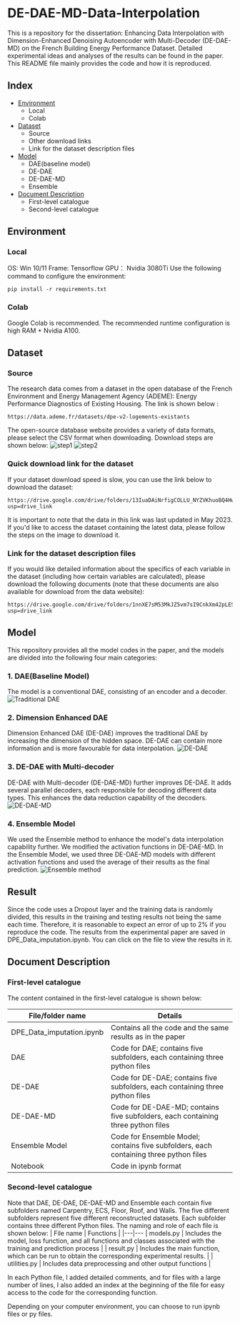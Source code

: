 # DE-DAE-MD-Data-Interpolation
This is a repository for the dissertation: Enhancing Data Interpolation with Dimension-Enhanced Denoising Autoencoder with Multi-Decoder (DE-DAE-MD) on the French Building Energy Performance Dataset. Detailed experimental ideas and analyses of the results can be found in the paper. This README file mainly provides the code and how it is reproduced.

## Index
* [Environment](#Environment)
    * Local
    * Colab
* [Dataset](#Dataset)
    * Source
    * Other download links
    * Link for the dataset description files
* [Model](#Model)
    * DAE(baseline model)
    * DE-DAE
    * DE-DAE-MD
    * Ensemble
* [Document Description](#Document-Description)
    * First-level catalogue
    * Second-level catalogue


## Environment
### Local
OS: Win 10/11
Frame: Tensorflow
GPU： Nvidia 3080Ti
Use the following command to configure the environment:
```
pip install -r requirements.txt
```


### Colab
Google Colab is recommended. The recommended runtime configuration is high RAM + Nvidia A100.


## Dataset
### Source
The research data comes from a dataset in the open database of the French Environment and Energy Management Agency (ADEME): Energy Performance Diagnostics of Existing Housing. The link is shown below :
```
https://data.ademe.fr/datasets/dpe-v2-logements-existants
```
The open-source database website provides a variety of data formats, please select the CSV format when downloading. Download steps are shown below:
![step1](figures/dataset1.png)
![step2](figures/dataset2.png)
### Quick download link for the dataset
If your dataset download speed is slow, you can use the link below to download the dataset:
```
https://drive.google.com/drive/folders/13IuaDAiNrfigCOLLU_NYZVKhuoBQ4HwV?usp=drive_link
```
It is important to note that the data in this link was last updated in May 2023. If you'd like to access the dataset containing the latest data, please follow the steps on the image to download it.

### Link for the dataset description files
If you would like detailed information about the specifics of each variable in the dataset (including how certain variables are calculated), please download the following documents (note that these documents are also available for download from the data website):
```
https://drive.google.com/drive/folders/1nnXE7sM53MkJZ5vm7sI9CnkXm42pLESY?usp=drive_link
```



## Model
This repository provides all the model codes in the paper, and the models are divided into the following four main categories:
### 1. DAE(Baseline Model)
The model is a conventional DAE, consisting of an encoder and a decoder.
![Traditional DAE](figures/Traditional_DAE.png)
### 2. Dimension Enhanced DAE
Dimension Enhanced DAE (DE-DAE) improves the traditional DAE by increasing the dimension of the hidden space. DE-DAE can contain more information and is more favourable for data interpolation.
![DE-DAE](figures/DE-DAE.png)
### 3. DE-DAE with Multi-decoder
DE-DAE with Multi-decoder (DE-DAE-MD) further improves DE-DAE. It adds several parallel decoders, each responsible for decoding different data types. This enhances the data reduction capability of the decoders.
![DE-DAE-MD](figures/DE-DAE-MD.png)
### 4. Ensemble Model
We used the Ensemble method to enhance the model's data interpolation capability further. We modified the activation functions in DE-DAE-MD. In the Ensemble Model, we used three DE-DAE-MD models with different activation functions and used the average of their results as the final prediction.
![Ensemble method](figures/Ensemble_method.png)
## Result
Since the code uses a Dropout layer and the training data is randomly divided, this results in the training and testing results not being the same each time. Therefore, it is reasonable to expect an error of up to 2% if you reproduce the code.
The results from the experimental paper are saved in DPE_Data_imputation.ipynb. You can click on the file to view the results in it.


## Document Description
### First-level catalogue
The content contained in the first-level catalogue is shown below:

| File/folder name | Details | 
|---|---
|DPE_Data_imputation.ipynb |  Contains all the code and the same results as in the paper |
| DAE |  Code for DAE; contains five subfolders, each containing three python files |
| DE-DAE |  Code for DE-DAE; contains five subfolders, each containing three python files |
| DE-DAE-MD |  Code for DE-DAE-MD; contains five subfolders, each containing three python files |
| Ensemble Model |  Code for Ensemble Model; contains five subfolders, each containing three python files |
| Notebook | Code in ipynb format |

### Second-level catalogue
Note that DAE, DE-DAE, DE-DAE-MD and Ensemble each contain five subfolders named Carpentry, ECS, Floor, Roof, and Walls. The five different subfolders represent five different reconstructed datasets.
Each subfolder contains three different Python files. The naming and role of each file is shown below:
| File name | Functions | 
|---|---
| models.py | Includes the model, loss function, and all functions and classes associated with the training and prediction process |
| result.py |  Includes the main function, which can be run to obtain the corresponding experimental results. |
| utilities.py |  Includes data preprocessing and other output functions |

In each Python file, I added detailed comments, and for files with a large number of lines, I also added an index at the beginning of the file for easy access to the code for the corresponding function.

Depending on your computer environment, you can choose to run ipynb files or py files.






